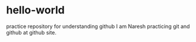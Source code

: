 # hello-world
practice repository for understanding github
I am Naresh practicing git and github at github site.
